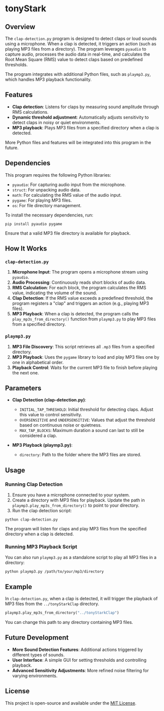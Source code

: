 # tonyStark

## Overview

The `clap-detection.py` program is designed to detect claps or loud sounds using a microphone. When a clap is detected, it triggers an action (such as playing MP3 files from a directory). The program leverages `pyaudio` to capture audio, processes the audio data in real-time, and calculates the Root Mean Square (RMS) value to detect claps based on predefined thresholds.

The program integrates with additional Python files, such as `playmp3.py`, which handles MP3 playback functionality.

## Features

- **Clap detection**: Listens for claps by measuring sound amplitude through RMS calculations.
- **Dynamic threshold adjustment**: Automatically adjusts sensitivity to detect claps in noisy or quiet environments.
- **MP3 playback**: Plays MP3 files from a specified directory when a clap is detected.
  
More Python files and features will be integrated into this program in the future.

## Dependencies

This program requires the following Python libraries:

- `pyaudio`: For capturing audio input from the microphone.
- `struct`: For unpacking audio data.
- `math`: For calculating the RMS value of the audio input.
- `pygame`: For playing MP3 files.
- `os`: For file directory management.

To install the necessary dependencies, run:

```
pip install pyaudio pygame
```

Ensure that a valid MP3 file directory is available for playback.

## How It Works

### `clap-detection.py`

1. **Microphone Input**: The program opens a microphone stream using `pyaudio`.
2. **Audio Processing**: Continuously reads short blocks of audio data.
3. **RMS Calculation**: For each block, the program calculates the RMS value, indicating the volume of the sound.
4. **Clap Detection**: If the RMS value exceeds a predefined threshold, the program registers a "clap" and triggers an action (e.g., playing MP3 files).
5. **MP3 Playback**: When a clap is detected, the program calls the `play_mp3s_from_directory()` function from `playmp3.py` to play MP3 files from a specified directory.

### `playmp3.py`

1. **MP3 File Discovery**: This script retrieves all `.mp3` files from a specified directory.
2. **MP3 Playback**: Uses the `pygame` library to load and play MP3 files one by one in alphabetical order.
3. **Playback Control**: Waits for the current MP3 file to finish before playing the next one.

## Parameters

- **Clap Detection (clap-detection.py)**:
  - `INITIAL_TAP_THRESHOLD`: Initial threshold for detecting claps. Adjust this value to control sensitivity.
  - `OVERSENSITIVE` and `UNDERSENSITIVE`: Values that adjust the threshold based on continuous noise or quietness.
  - `MAX_TAP_BLOCKS`: Maximum duration a sound can last to still be considered a clap.

- **MP3 Playback (playmp3.py)**:
  - `directory`: Path to the folder where the MP3 files are stored.

## Usage

### Running Clap Detection

1. Ensure you have a microphone connected to your system.
2. Create a directory with MP3 files for playback. Update the path in `playmp3.play_mp3s_from_directory()` to point to your directory.
3. Run the clap detection script:

```
python clap-detection.py
```

The program will listen for claps and play MP3 files from the specified directory when a clap is detected.

### Running MP3 Playback Script

You can also run `playmp3.py` as a standalone script to play all MP3 files in a directory:

```
python playmp3.py /path/to/your/mp3/directory
```

## Example

In `clap-detection.py`, when a clap is detected, it will trigger the playback of MP3 files from the `../tonyStarkClap` directory.

```python
playmp3.play_mp3s_from_directory("../tonyStarkClap")
```

You can change this path to any directory containing MP3 files.

## Future Development

- **More Sound Detection Features**: Additional actions triggered by different types of sounds.
- **User Interface**: A simple GUI for setting thresholds and controlling playback.
- **Advanced Sensitivity Adjustments**: More refined noise filtering for varying environments.

## License

This project is open-source and available under the [MIT License](https://opensource.org/licenses/MIT).
